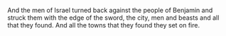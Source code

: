 And the men of Israel turned back against the people of Benjamin and struck them with the edge of the sword, the city, men and beasts and all that they found. And all the towns that they found they set on fire.
